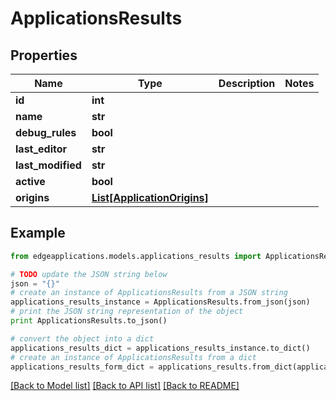 # ApplicationsResults


## Properties
Name | Type | Description | Notes
------------ | ------------- | ------------- | -------------
**id** | **int** |  | 
**name** | **str** |  | 
**debug_rules** | **bool** |  | 
**last_editor** | **str** |  | 
**last_modified** | **str** |  | 
**active** | **bool** |  | 
**origins** | [**List[ApplicationOrigins]**](ApplicationOrigins.md) |  | 

## Example

```python
from edgeapplications.models.applications_results import ApplicationsResults

# TODO update the JSON string below
json = "{}"
# create an instance of ApplicationsResults from a JSON string
applications_results_instance = ApplicationsResults.from_json(json)
# print the JSON string representation of the object
print ApplicationsResults.to_json()

# convert the object into a dict
applications_results_dict = applications_results_instance.to_dict()
# create an instance of ApplicationsResults from a dict
applications_results_form_dict = applications_results.from_dict(applications_results_dict)
```
[[Back to Model list]](../README.md#documentation-for-models) [[Back to API list]](../README.md#documentation-for-api-endpoints) [[Back to README]](../README.md)


